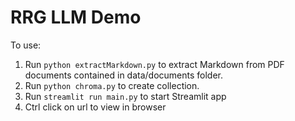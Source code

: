 # RRG LLM Demo

To use: 
1. Run `python extractMarkdown.py` to extract Markdown from PDF documents contained in data/documents folder.
2. Run `python chroma.py` to create collection.
3. Run `streamlit run main.py` to start Streamlit app
4. Ctrl click on url to view in browser
